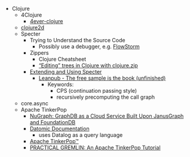 - Clojure
  - 4Clojure
    - [4ever-clojure](https://4clojure.oxal.org/)
  - [clojure2d](https://github.com/Clojure2D/clojure2d)
  - Specter
    - Trying to Understand the Source Code
      - Possibly use a debugger, e.g. [FlowStorm](https://www.flow-storm.org/)
    - Zippers
      - Clojure Cheatsheet
      - [“Editing” trees in Clojure with clojure.zip](http://www.exampler.com/blog/2010/09/01/editing-trees-in-clojure-with-clojurezip/)
    - [Extending and Using Specter](https://leanpub.com/specter/read)
      - [Leanpub - The free sample is the book (unfinished)](https://leanpub.com/specter)
        - Keywords:
          - CPS (continuation passing style)
          - recursively precomputing the call graph
  - core.async
  - Apache TinkerPop
    - [NuGraph: GraphDB as a Cloud Service Built Upon JanusGraph and FoundationDB](https://www.youtube.com/watch?v=EtB1BPG00PE)
    - [Datomic Documentation](https://docs.datomic.com/datomic-overview.html)
      - uses Datalog as a query language
    - [Apache TinkerPop™](https://tinkerpop.apache.org/)
    - [PRACTICAL GREMLIN: An Apache TinkerPop Tutorial](https://github.com/krlawrence/graph)

